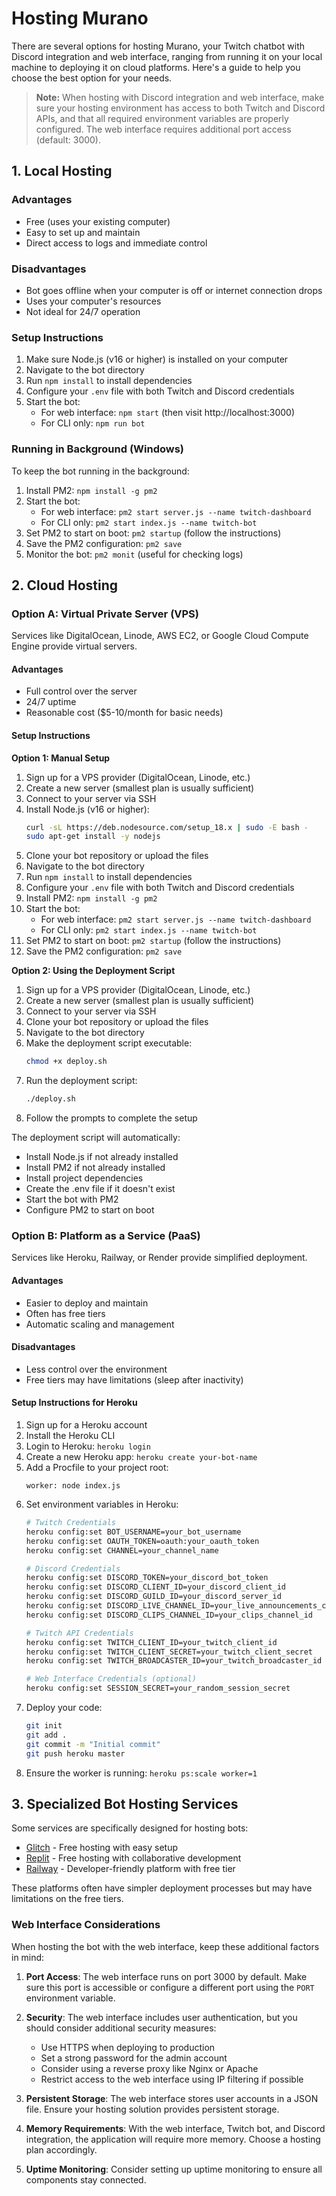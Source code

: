 # Hosting Murano

There are several options for hosting Murano, your Twitch chatbot with Discord integration and web interface, ranging from running it on your local machine to deploying it on cloud platforms. Here's a guide to help you choose the best option for your needs.

> **Note:** When hosting with Discord integration and web interface, make sure your hosting environment has access to both Twitch and Discord APIs, and that all required environment variables are properly configured. The web interface requires additional port access (default: 3000).

## 1. Local Hosting

### Advantages
- Free (uses your existing computer)
- Easy to set up and maintain
- Direct access to logs and immediate control

### Disadvantages
- Bot goes offline when your computer is off or internet connection drops
- Uses your computer's resources
- Not ideal for 24/7 operation

### Setup Instructions
1. Make sure Node.js (v16 or higher) is installed on your computer
2. Navigate to the bot directory
3. Run `npm install` to install dependencies
4. Configure your `.env` file with both Twitch and Discord credentials
5. Start the bot:
   - For web interface: `npm start` (then visit http://localhost:3000)
   - For CLI only: `npm run bot`

### Running in Background (Windows)
To keep the bot running in the background:
1. Install PM2: `npm install -g pm2`
2. Start the bot:
   - For web interface: `pm2 start server.js --name twitch-dashboard`
   - For CLI only: `pm2 start index.js --name twitch-bot`
3. Set PM2 to start on boot: `pm2 startup` (follow the instructions)
4. Save the PM2 configuration: `pm2 save`
5. Monitor the bot: `pm2 monit` (useful for checking logs)

## 2. Cloud Hosting

### Option A: Virtual Private Server (VPS)

Services like DigitalOcean, Linode, AWS EC2, or Google Cloud Compute Engine provide virtual servers.

#### Advantages
- Full control over the server
- 24/7 uptime
- Reasonable cost ($5-10/month for basic needs)

#### Setup Instructions

**Option 1: Manual Setup**
1. Sign up for a VPS provider (DigitalOcean, Linode, etc.)
2. Create a new server (smallest plan is usually sufficient)
3. Connect to your server via SSH
4. Install Node.js (v16 or higher):
   ```bash
   curl -sL https://deb.nodesource.com/setup_18.x | sudo -E bash -
   sudo apt-get install -y nodejs
   ```
5. Clone your bot repository or upload the files
6. Navigate to the bot directory
7. Run `npm install` to install dependencies
8. Configure your `.env` file with both Twitch and Discord credentials
9. Install PM2: `npm install -g pm2`
10. Start the bot:
    - For web interface: `pm2 start server.js --name twitch-dashboard`
    - For CLI only: `pm2 start index.js --name twitch-bot`
11. Set PM2 to start on boot: `pm2 startup` (follow the instructions)
12. Save the PM2 configuration: `pm2 save`

**Option 2: Using the Deployment Script**
1. Sign up for a VPS provider (DigitalOcean, Linode, etc.)
2. Create a new server (smallest plan is usually sufficient)
3. Connect to your server via SSH
4. Clone your bot repository or upload the files
5. Navigate to the bot directory
6. Make the deployment script executable:
   ```bash
   chmod +x deploy.sh
   ```
7. Run the deployment script:
   ```bash
   ./deploy.sh
   ```
8. Follow the prompts to complete the setup

The deployment script will automatically:
- Install Node.js if not already installed
- Install PM2 if not already installed
- Install project dependencies
- Create the .env file if it doesn't exist
- Start the bot with PM2
- Configure PM2 to start on boot

### Option B: Platform as a Service (PaaS)

Services like Heroku, Railway, or Render provide simplified deployment.

#### Advantages
- Easier to deploy and maintain
- Often has free tiers
- Automatic scaling and management

#### Disadvantages
- Less control over the environment
- Free tiers may have limitations (sleep after inactivity)

#### Setup Instructions for Heroku
1. Sign up for a Heroku account
2. Install the Heroku CLI
3. Login to Heroku: `heroku login`
4. Create a new Heroku app: `heroku create your-bot-name`
5. Add a Procfile to your project root:
   ```
   worker: node index.js
   ```
6. Set environment variables in Heroku:
   ```bash
   # Twitch Credentials
   heroku config:set BOT_USERNAME=your_bot_username
   heroku config:set OAUTH_TOKEN=oauth:your_oauth_token
   heroku config:set CHANNEL=your_channel_name
   
   # Discord Credentials
   heroku config:set DISCORD_TOKEN=your_discord_bot_token
   heroku config:set DISCORD_CLIENT_ID=your_discord_client_id
   heroku config:set DISCORD_GUILD_ID=your_discord_server_id
   heroku config:set DISCORD_LIVE_CHANNEL_ID=your_live_announcements_channel_id
   heroku config:set DISCORD_CLIPS_CHANNEL_ID=your_clips_channel_id
   
   # Twitch API Credentials
   heroku config:set TWITCH_CLIENT_ID=your_twitch_client_id
   heroku config:set TWITCH_CLIENT_SECRET=your_twitch_client_secret
   heroku config:set TWITCH_BROADCASTER_ID=your_twitch_broadcaster_id
   
   # Web Interface Credentials (optional)
   heroku config:set SESSION_SECRET=your_random_session_secret
   ```
7. Deploy your code:
   ```bash
   git init
   git add .
   git commit -m "Initial commit"
   git push heroku master
   ```
8. Ensure the worker is running: `heroku ps:scale worker=1`

## 3. Specialized Bot Hosting Services

Some services are specifically designed for hosting bots:

- [Glitch](https://glitch.com/) - Free hosting with easy setup
- [Replit](https://replit.com/) - Free hosting with collaborative development
- [Railway](https://railway.app/) - Developer-friendly platform with free tier

These platforms often have simpler deployment processes but may have limitations on the free tiers.

### Web Interface Considerations

When hosting the bot with the web interface, keep these additional factors in mind:

1. **Port Access**: The web interface runs on port 3000 by default. Make sure this port is accessible or configure a different port using the `PORT` environment variable.

2. **Security**: The web interface includes user authentication, but you should consider additional security measures:
   - Use HTTPS when deploying to production
   - Set a strong password for the admin account
   - Consider using a reverse proxy like Nginx or Apache
   - Restrict access to the web interface using IP filtering if possible

3. **Persistent Storage**: The web interface stores user accounts in a JSON file. Ensure your hosting solution provides persistent storage.

4. **Memory Requirements**: With the web interface, Twitch bot, and Discord integration, the application will require more memory. Choose a hosting plan accordingly.

5. **Uptime Monitoring**: Consider setting up uptime monitoring to ensure all components stay connected.
